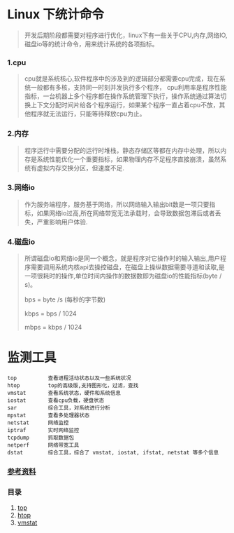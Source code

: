 # Linux 下统计命令
> 开发后期阶段都需要对程序进行优化，linux下有一些关于CPU,内存,网络IO,磁盘io等的统计命令，用来统计系统的各项指标。

### 1.cpu
> cpu就是系统核心,软件程序中的涉及到的逻辑部分都需要cpu完成，现在系统一般都有多核，支持同一时刻并发执行多个程序，
> cpu利用率是程序性能指标，一台机器上多个程序都在操作系统管理下执行，操作系统通过算法切换上下文分配时间片给各个程序运行，如果某个程序一直占着cpu不放，其他程序就无法运行，只能等待释放cpu为止。

### 2.内存
> 程序运行中需要分配的运行时堆栈，静态存储区等都在内存中处理，所以内存是系统性能优化一个重要指标，如果物理内存不足程序直接崩溃，虽然系统有虚拟内存交换分区，但速度不足.

### 3.网络io
> 作为服务端程序，服务基于网络，所以网络输入输出bit数是一项只要指标，如果网络io过高,所在网络带宽无法承载时，会导致数据包滞后或者丢失，严重影响用户体验.

### 4.磁盘io
> 所谓磁盘io和网络io是同一个概念，就是程序对它操作时的输入输出,用户程序需要调用系统内核api去操控磁盘，在磁盘上操纵数据需要寻道和读取,是一项很耗时的操作,单位时间内操作的数据数即为磁盘io的性能指标(byte / s)。
>
> bps = byte /s (每秒的字节数)
>
> kbps = bps / 1024
>
> mbps = kbps / 1024

# 监测工具
```
top          查看进程活动状态以及一些系统状况
htop         top的高级版,支持图形化，过滤，查找
vmstat       查看系统状态，硬件和系统信息
iostat       查看cpu负载，硬盘状态
sar          综合工具，对系统进行分析
mpstat       查看多处理器状态
netstat      网络监控
iptraf       实时网络监控
tcpdump      抓取数据包
netperf      网络带宽工具
dstat        综合工具，综合了 vmstat, iostat, ifstat, netstat 等多个信息
```

### [参考资料](https://my.oschina.net/chape/blog/159640)

### 目录
1. [top](https://github.com/zhengjinwei123/MLinux/blob/master/top.md)
2. [htop](https://github.com/zhengjinwei123/MLinux/blob/master/htop.md)
3. [vmstat](https://github.com/zhengjinwei123/MLinux/blob/master/vmstat.md)
